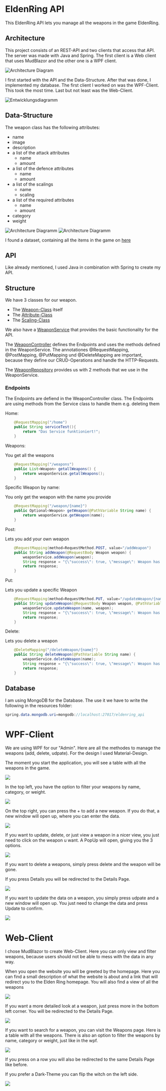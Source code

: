 # EldenRing API
This EldenRing API lets you manage all the weapons in the game EldenRing.

## Architecture 
This project consists of an REST-API and two clients that access that API. The server was made with Java and Spring. The first client is a Web client that uses MudBlazor and the other one is a WPF client.

![Architecture Diagram](Architektur.png)

I first started with the API and the Data-Structure. After that was done, I implemented my database. The first client I worked on was the WPF-Client. This took the most time. Last but not least was the Web-Client.

![Entwicklungsdiagramm](entwicklung.png)

## Data-Structure
The weapon class has the following attributes:
- name
- image
- description
- a list of the attack attributes
     - name 
     - amount
- a list of the defence attributes
     - name 
     - amount
- a list of the scalings
     - name 
     - scaling
- a list of the required attributes
     - name 
     - amount
- category  
- weight

![Architecture Diagramm](Data-Structure-1.png)
![Architecture Diagramm](Data-Structure-2.png)

I found a dataset, containing all the items in the game on [here](https://github.com/deliton/eldenring-api/tree/main/api/public/data)

## API
Like already mentioned, I used Java in combination with Spring to create my API.

## Structure
We have 3 classes for our weapon. 
- The [Weapon-Class](https://github.com/Aldin296/EldenRing/blob/main/EldenRing_API/demo/src/main/java/com/example/demo/Weapon.java) itself
- The [Attribute-Class](https://github.com/Aldin296/EldenRing/blob/main/EldenRing_API/demo/src/main/java/com/example/demo/Attribute.java)
- The [Scaling-Class](https://github.com/Aldin296/EldenRing/blob/main/EldenRing_API/demo/src/main/java/com/example/demo/Scaling.java)

We also have a [WeaponService](https://github.com/Aldin296/EldenRing/blob/main/EldenRing_API/demo/src/main/java/com/example/demo/WeaponService.java) that provides the basic functionality for the API. 

The [WeaponController](https://github.com/Aldin296/EldenRing/blob/main/EldenRing_API/demo/src/main/java/com/example/demo/WeaponController.java) defines the Endpoints and uses the methods defined in the WeaponService. The annotationes @RequestMapping, @PostMapping, @PutMapping und @DeleteMapping are important, because they define our CRUD-Operations and handle the HTTP-Requests.

The [WeaponRepository](https://github.com/Aldin296/EldenRing/blob/main/EldenRing_API/demo/src/main/java/com/example/demo/WeaponRepository.java) provides us with 2 methods that we use in the WeaponService.

### Endpoints
The Endpoints are defiend in the WeaponController class. The Endpoints are using methods from the Service class to handle them e.g. deleting them

Home:
```java
    @RequestMapping("/home")
    public String serviceTest(){
        return "Das Service funktioniert!";
    }
```
Weapons:

You get all the weapons
```java
    @RequestMapping("/weapons")
    public List<Weapon> getallWeapons() {
        return weaponService.getallWeapons();
    }
```
Specific Weapon by name:

You only get the weapon with the name you provide
```java
    @RequestMapping("/weapon/{name}")
    public Optional<Weapon> getWeapon(@PathVariable String name) {
        return weaponService.getWeapon(name);
    }
```

Post:

Lets you add your own weapon
```java
    @RequestMapping(method=RequestMethod.POST, value="/addWeapon")
    public String addWeapon(@RequestBody Weapon weapon) {
        weaponService.addWeapon(weapon);
        String response = "{\"success\": true, \"message\": Weapon has been added successfully.}";
        return response;
    }
```

Put:

Lets you update a specific Weapon
```java
    @RequestMapping(method=RequestMethod.PUT, value="/updateWeapon/{name}")
    public String updateWeapon(@RequestBody Weapon weapon, @PathVariable String name) {
        weaponService.updateWeapon(name, weapon);
        String response = "{\"success\": true, \"message\": Weapon has been updated successfully.}";
        return response;
    }
```

Delete:

Lets you delete a weapon
```java
    @DeleteMapping("/deleteWeapon/{name}")
    public String deleteWeapon(@PathVariable String name) {
        weaponService.deleteWeapon(name);
        String response = "{\"success\": true, \"message\": Weapon has been deleted successfully.}";
        return response;
    }
```

## Database
I am using MongoDB for the Database. The use it we have to write the following in the resources folder:
```java
spring.data.mongodb.uri=mongodb://localhost:27017/eldenring_api
```

# WPF-Client
We are using WPF for our "Admin". Here are all the methodes to manage the weapons (add, delete, udpate). For the design I used Material-Design.

The moment you start the application, you will see a table with all the weapons in the game. 

![](wpf-list.png)

In the top left, you have the option to filter your weapons by name, category, or weight.

![](wpf-filter.png)

On the top right, you can press the + to add a new weapon. If you do that, a new window will open up, where you can enter the data.

![](wpf-post.png)

If you want to update, delete, or just view a weapon in a nicer view, you just need to click on the weapon u want. A PopUp will open, giving you the 3 options.

![](wpf-popup.png)

If you want to delete a weapons, simply press delete and the weapon will be gone.

If you press Details you will be redirected to the Details Page.

![](wpf-details.png)

If you want to update the data on a weapon, you simply press udpate and a new window will open up. You just need to change the data and press Update to confirm.

![](wpf-update.png)


# Web-Client
I chose MudBlazor to create Web-Client. Here you can only view and filter weapons, because users should not be able to mess with the data in any way.

When you open the website you will be greeted by the homepage. Here you can find a small description of what the website is about and a link that will redirect you to the Elden Ring homepage. You will also find a view of all the weapons 

![](web-home.png)

If you want a more detailed look at a weapon, just press more in the bottom left corner. You will be redirected to the Details Page.

![](web-detail.png)

If you want to search for a weapon, you can visit the Weapons page. Here is a table with all the weapons. There is also an option to filter the weapons by name, category or weight, just like in the wpf.

![](web-weapons.png)

If you press on a row you will also be redirected to the same Details Page like before.

If you prefer a Dark-Theme you can flip the witch on the left side.

![](web-theme.png)